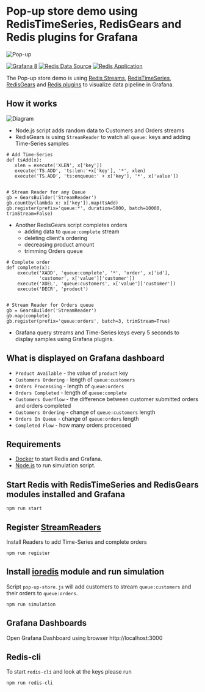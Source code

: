 # Pop-up store demo using RedisTimeSeries, RedisGears and Redis plugins for Grafana</h1>

![Pop-up](https://github.com/RedisTimeSeries/redis-pop-up-store/blob/master/images/pop-up.gif)

[![Grafana 8](https://img.shields.io/badge/Grafana-8-orange)](https://www.grafana.com)
[![Redis Data Source](https://img.shields.io/badge/dynamic/json?color=blue&label=Redis%20Data%20Source&query=%24.version&url=https%3A%2F%2Fgrafana.com%2Fapi%2Fplugins%2Fredis-datasource)](https://grafana.com/grafana/plugins/redis-datasource) [![Redis Application](https://img.shields.io/badge/dynamic/json?color=blue&label=Redis%20Application&query=%24.version&url=https%3A%2F%2Fgrafana.com%2Fapi%2Fplugins%2Fredis-app)](https://grafana.com/grafana/plugins/redis-app)

The Pop-up store demo is using [Redis Streams](https://redis.io/topics/streams-intro), [RedisTimeSeries](https://oss.redis.com/redistimeseries/), [RedisGears](https://oss.redis.com/redisgears/) and [Redis plugins](https://redisgrafana.github.io) to visualize data pipeline in Grafana.

## How it works

![Diagram](https://github.com/RedisTimeSeries/redis-pop-up-store/blob/master/images/pop-up.png)

- Node.js script adds random data to Customers and Orders streams
- RedisGears is using `StreamReader` to watch all `queue:` keys and adding Time-Series samples

```
# Add Time-Series
def tsAdd(x):
   xlen = execute('XLEN', x['key'])
   execute('TS.ADD', 'ts:len:'+x['key'], '*', xlen)
   execute('TS.ADD', 'ts:enqueue:' + x['key'], '*', x['value'])


# Stream Reader for any Queue
gb = GearsBuilder('StreamReader')
gb.countby(lambda x: x['key']).map(tsAdd)
gb.register(prefix='queue:*', duration=5000, batch=10000, trimStream=False)
```

- Another RedisGears script completes orders
  - adding data to `queue:complete` stream
  - deleting client's ordering
  - decreasing product amount
  - trimming Orders queue

```
# Complete order
def complete(x):
    execute('XADD', 'queue:complete', '*', 'order', x['id'],
            'customer', x['value']['customer'])
    execute('XDEL', 'queue:customers', x['value']['customer'])
    execute('DECR', 'product')


# Stream Reader for Orders queue
gb = GearsBuilder('StreamReader')
gb.map(complete)
gb.register(prefix='queue:orders', batch=3, trimStream=True)
```

- Grafana query streams and Time-Series keys every 5 seconds to display samples using Grafana plugins.

## What is displayed on Grafana dashboard

- `Product Available` - the value of `product` key
- `Customers Ordering` - length of `queue:customers`
- `Orders Processing` - length of `queue:orders`
- `Orders Completed` - length of `queue:complete`
- `Customers Overflow` - the difference between customer submitted orders and orders completed
- `Customers Ordering` - change of `queue:customers` length
- `Orders In Queue` - change of `queue:orders` length
- `Completed Flow` - how many orders processed

## Requirements

- [Docker](https://docker.com) to start Redis and Grafana.
- [Node.js](https://nodejs.org) to run simulation script.

## Start Redis with RedisTimeSeries and RedisGears modules installed and Grafana

```
npm run start
```

## Register [StreamReaders](https://oss.redis.com/redisgears/readers.html#streamreader)

Install Readers to add Time-Series and complete orders

```
npm run register
```

## Install [ioredis](https://github.com/luin/ioredis) module and run simulation

Script `pop-up-store.js` will add customers to stream `queue:customers` and their orders to `queue:orders`.

```
npm run simulation
```

## Grafana Dashboards

Open Grafana Dashboard using browser http://localhost:3000

## Redis-cli

To start `redis-cli` and look at the keys please run

```
npm run redis-cli
```

